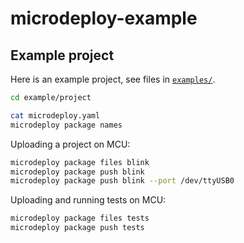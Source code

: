 microdeploy-example
===================


Example project
---------------

Here is an example project, see files in [`examples/`](examples/).

```sh
cd example/project

cat microdeploy.yaml
microdeploy package names
```

Uploading a project on MCU:
```sh
microdeploy package files blink
microdeploy package push blink
microdeploy package push blink --port /dev/ttyUSB0
```

Uploading and running tests on MCU:
```sh
microdeploy package files tests
microdeploy package push tests
```